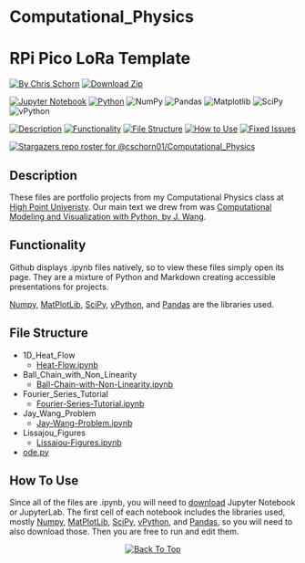 # Computational_Physics

# RPi Pico LoRa Template

[![By Chris Schorn](https://img.shields.io/badge/Author-Chris_Schorn-FFFFFF?style=for-the-badge)](https://github.com/cschorn01)
[![Download Zip](https://img.shields.io/badge/Download_Zip-FFFFFF?style=for-the-badge)](https://github.com/cschorn01/Computational_Physics/archive/refs/heads/main.zip)
<!-- ![Status](https://img.shields.io/badge/Status-Working-FFFFFF?style=for-the-badge) -->

[![Jupyter Notebook](https://img.shields.io/badge/jupyter-%23FA0F00.svg?style=for-the-badge&logo=jupyter&logoColor=white)](https://jupyter.org/)
[![Python](https://img.shields.io/badge/python-3670A0?style=for-the-badge&logo=python&logoColor=ffdd54)](https://www.python.org/)
![NumPy](https://img.shields.io/badge/numpy-%23013243.svg?style=for-the-badge&logo=numpy&logoColor=white)
![Pandas](https://img.shields.io/badge/pandas-%23150458.svg?style=for-the-badge&logo=pandas&logoColor=white)
![Matplotlib](https://img.shields.io/badge/Matplotlib-%23ffffff.svg?style=for-the-badge&logo=Matplotlib&logoColor=black)
![SciPy](https://img.shields.io/badge/SciPy-%230C55A5.svg?style=for-the-badge&logo=scipy&logoColor=%white)
![vPython](https://img.shields.io/badge/vPython-FFFFFF?style=for-the-badge)
<!-- [![MIT License](https://img.shields.io/badge/License-MIT-A31B34?style=for-the-badge)](https://mit-license.org/) -->

[![Description](https://img.shields.io/badge/Description-FFFFFF?style=for-the-badge)](https://github.com/cschorn01/Computational_Physics/tree/main#description)
[![Functionality](https://img.shields.io/badge/Functionality-FFFFFF?style=for-the-badge)](https://github.com/cschorn01/Computational_Physics/tree/main#functionality)
[![File Structure](https://img.shields.io/badge/file_structure-FFFFFF?style=for-the-badge)](https://github.com/cschorn01/Computational_Physics/tree/main#file-structure)
[![How to Use](https://img.shields.io/badge/how_to_use-FFFFFF?style=for-the-badge)](https://github.com/cschorn01/Computational_Physics/tree/main#how-to-use)
[![Fixed Issues](https://img.shields.io/badge/fixed_issues-FFFFFF?style=for-the-badge)](https://github.com/cschorn01/Computational_Physics/blob/main/README.md#fixed-issues)

[![Stargazers repo roster for @cschorn01/Computational_Physics](https://reporoster.com/stars/cschorn01/Computational_Physics)](https://github.com/cschorn01/Computational_Physics/stargazers)

<!-- ![GitHub Contributors Image](https://contrib.rocks/image?repo=cschorn01/rpi_pico_lora_template) -->

<!-- [![Top Langs](https://github-readme-stats.vercel.app/api/top-langs/?username=cschorn01&layout=compact&theme=dark)](https://github.com/cschorn01/Lora_Pico_Driver) -->

## Description
These files are portfolio projects from my Computational Physics class at [High Point Univeristy](https://www.highpoint.edu/physics/). Our main text we drew from was [Computational Modeling and Visualization with Python, by J. Wang](https://github.com/com-py/compy/tree/master). 

## Functionality

Github displays .ipynb files natively, so to view these files simply open its page. They are a mixture of Python and Markdown creating accessible presentations for projects.

[Numpy](https://numpy.org/), [MatPlotLib](https://matplotlib.org/), [SciPy](https://scipy.org/), [vPython](https://vpython.org/), and [Pandas](https://pandas.pydata.org/) are the libraries used.

## File Structure

- 1D_Heat_Flow
  - [Heat-Flow.ipynb](https://github.com/cschorn01/Computational_Physics/blob/main/1D_Heat_Flow/Heat-Flow.ipynb)
- Ball_Chain_with_Non_Linearity
  - [Ball-Chain-with-Non-Linearity.ipynb](https://github.com/cschorn01/Computational_Physics/blob/main/Ball_Chain_with_Non_Linearity/Ball-Chain-with-Non-Linearity.ipynb)
- Fourier_Series_Tutorial
  - [Fourier-Series-Tutorial.ipynb](https://github.com/cschorn01/Computational_Physics/blob/main/Fourier_Series_Tutorial/Fourier-Series-Tutorial.ipynb)
- Jay_Wang_Problem
  - [Jay-Wang-Problem.ipynb](https://github.com/cschorn01/Computational_Physics/blob/main/Jay_Wang_Problem/Jay-Wang-Problem.ipynb)
- Lissajou_Figures
  - [Lissajou-Figures.ipynb](https://github.com/cschorn01/Computational_Physics/blob/main/Lissajou_Figures/Lissajou-Figures.ipynb)
- [ode.py](https://github.com/cschorn01/Computational_Physics/blob/main/ode.py)

## How To Use

Since all of the files are .ipynb, you will need to [download](https://jupyter.org/install) Jupyter Notebook or JupyterLab. The first cell of each notebook includes the libraries used, mostly [Numpy](https://numpy.org/), [MatPlotLib](https://matplotlib.org/), [SciPy](https://scipy.org/), [vPython](https://vpython.org/), and [Pandas](https://pandas.pydata.org/), so you will need to also download those. Then you are free to run and edit them.

<!-- ## Fixed Issues

![Error](https://img.shields.io/badge/Error-A31B34?style=for-the-badge) `arm-none-eabi-gcc: fatal error: cannot read spec file 'nosys.specs': No such file or directory`

![Solution](https://img.shields.io/badge/Solution-5CBA5B?style=for-the-badge) Go to `/usr/bin/local/` delete all files beginning in `arm-none-eabi-` then reinstall the arm toolchain. -->

<div align="center" dir="auto">
  <a href="https://github.com/cschorn01/Computational_Physics">
    <img src="https://img.shields.io/badge/Back_To_Top-FFFFFF?style=for-the-badge" alt="Back To Top">
  </a>
</div>
